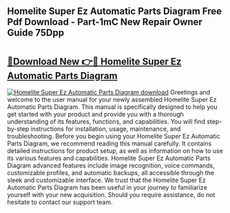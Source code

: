 ## Homelite Super Ez Automatic Parts Diagram Free Pdf Download - Part-1mC New Repair Owner Guide 75Dpp

# <h2><a href="http://dfncjl.blite.top/?on=Homelite+Super+Ez+Automatic+Parts+Diagram">🔗Download New 👉🔴 Homelite Super Ez Automatic Parts Diagram</a></h2>

[![Homelite Super Ez Automatic Parts Diagram download](https://i.imgur.com/lujVjoI.png)](http://dfncjl.blite.top/?on=Homelite+Super+Ez+Automatic+Parts+Diagram)
Greetings and welcome to the user manual for your newly assembled Homelite Super Ez Automatic Parts Diagram. This manual is specifically designed to help you get started with your product and provide you with a thorough understanding of its features, functions, and capabilities. You will find step-by-step instructions for installation, usage, maintenance, and troubleshooting. Before you begin using your Homelite Super Ez Automatic Parts Diagram, we recommend reading this manual carefully. It contains detailed instructions for product setup, as well as information on how to use its various features and capabilities. Homelite Super Ez Automatic Parts Diagram advanced features include image recognition, voice commands, customizable profiles, and automatic backups, all accessible through the sleek and customizable interface. We trust that the Homelite Super Ez Automatic Parts Diagram has been useful in your journey to familiarize yourself with your new acquisition. Should you require assistance, do not hesitate to contact our support team.

